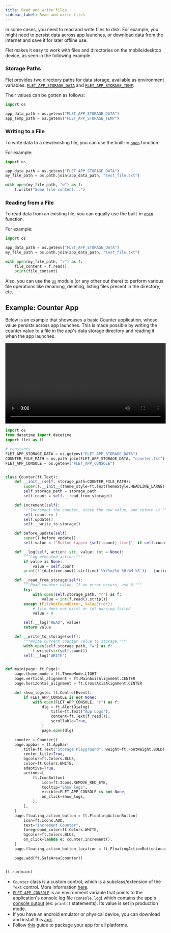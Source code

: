 ```yaml
---
title: Read and write files
sidebar_label: Read and write files
---
```


In some cases, you need to read and write files to disk. 
For example, you might need to persist data across app launches, or download data from the internet and save it for later offline use.

Flet makes it easy to work with files and directories on the mobile/desktop device, as seen in the following example.

### Storage Paths

Flet provides two directory paths for data storage, available as environment variables: [`FLET_APP_STORAGE_DATA`](/docs/reference/environment-variables/#flet_app_storage_data) and [`FLET_APP_STORAGE_TEMP`](/docs/reference/environment-variables/#flet_app_storage_temp).

Their values can be gotten as follows:

```python
import os

app_data_path = os.getenv("FLET_APP_STORAGE_DATA")
app_temp_path = os.getenv("FLET_APP_STORAGE_TEMP")
```

### Writing to a File

To write data to a new/existing file, you can use the built-in [`open`](https://docs.python.org/3/library/functions.html#open) function. 

For example: 

```python
import os

app_data_path = os.getenv("FLET_APP_STORAGE_DATA")
my_file_path = os.path.join(app_data_path, "test_file.txt")

with open(my_file_path, "w") as f:
    f.write("Some file content...")
```

### Reading from a File

To read data from an existing file, you can equally use the built-in [`open`](https://docs.python.org/3/library/functions.html#open) function.

For example:

```python
import os

app_data_path = os.getenv("FLET_APP_STORAGE_DATA")
my_file_path = os.path.join(app_data_path, "test_file.txt")

with open(my_file_path, "r") as f:
    file_content = f.read()
    print(file_content)
```

Also, you can use the [`os`](https://docs.python.org/3/library/os.html) module (or any other out there) to perform various file operations like renaming, deleting, listing files present in the directory, etc.

## Example: Counter App

Below is an example that showcases a basic Counter application, whose value persists across app launches. 
This is made possible by writing the counter value to a file in the app's data storage directory and reading it when the app launches.

<video controls width="100%">
  <source src="https://github.com/ndonkoHenri/flet-storage-cookbook/raw/refs/heads/main/video-demo.mp4" type="video/mp4"/>
</video>

```python
import os
from datetime import datetime
import flet as ft

# constants
FLET_APP_STORAGE_DATA = os.getenv("FLET_APP_STORAGE_DATA")
COUNTER_FILE_PATH = os.path.join(FLET_APP_STORAGE_DATA, "counter.txt")
FLET_APP_CONSOLE = os.getenv("FLET_APP_CONSOLE")


class Counter(ft.Text):
    def __init__(self, storage_path=COUNTER_FILE_PATH):
        super().__init__(theme_style=ft.TextThemeStyle.HEADLINE_LARGE)
        self.storage_path = storage_path
        self.count = self.__read_from_storage()

    def increment(self):
        """Increment the counter, store the new value, and return it."""
        self.count += 1
        self.update()
        self.__write_to_storage()

    def before_update(self):
        super().before_update()
        self.value = f"Button tapped {self.count} time{'' if self.count == 1 else 's'}"

    def __log(self, action: str, value: int = None):
        """Log executed action."""
        if value is None:
            value = self.count
        print(f"{datetime.now().strftime('%Y/%m/%d %H:%M:%S')} - {action} = {value}")

    def __read_from_storage(self):
        """Read counter value. If an error occurs, use 0."""
        try:
            with open(self.storage_path, "r") as f:
                value = int(f.read().strip())
        except (FileNotFoundError, ValueError): 
            # file does not exist or int parsing failed
            value = 0

        self.__log("READ", value)
        return value

    def __write_to_storage(self):
        """Write current counter value to storage."""
        with open(self.storage_path, "w") as f:
            f.write(str(self.count))
        self.__log("WRITE")


def main(page: ft.Page):
    page.theme_mode = ft.ThemeMode.LIGHT
    page.vertical_alignment = ft.MainAxisAlignment.CENTER
    page.horizontal_alignment = ft.CrossAxisAlignment.CENTER

    def show_logs(e: ft.ControlEvent):
        if FLET_APP_CONSOLE is not None:
            with open(FLET_APP_CONSOLE, "r") as f:
                dlg = ft.AlertDialog(
                    title=ft.Text("App Logs"),
                    content=ft.Text(f.read()),
                    scrollable=True,
                )
                page.open(dlg)

    counter = Counter()
    page.appbar = ft.AppBar(
        title=ft.Text("Storage Playground", weight=ft.FontWeight.BOLD),
        center_title=True,
        bgcolor=ft.Colors.BLUE,
        color=ft.Colors.WHITE,
        adaptive=True,
        actions=[
            ft.IconButton(
                icon=ft.Icons.REMOVE_RED_EYE,
                tooltip="Show logs",
                visible=FLET_APP_CONSOLE is not None,
                on_click=show_logs,
            ),
        ],
    )
    page.floating_action_button = ft.FloatingActionButton(
        icon=ft.Icons.ADD,
        text="Increment Counter",
        foreground_color=ft.Colors.WHITE,
        bgcolor=ft.Colors.BLUE,
        on_click=lambda e: counter.increment(),
    )
    page.floating_action_button_location = ft.FloatingActionButtonLocation.CENTER_FLOAT

    page.add(ft.SafeArea(counter))


ft.run(main)
```

- `Counter` class is a custom control, which is a subclass/extension of the `Text` control. More information [here](/docs/getting-started/custom-controls).
- [`FLET_APP_CONSOLE`](/docs/reference/environment-variables/#flet_app_console) is an environment variable that points to the application's console log file (`console.log`) which contains the app's [console output](https://flet.dev/docs/publish#console-output) (ex: `print()` statements). Its value is set in production mode.
- If you have an android emulator or physical device, you can download and install this [apk](https://github.com/ndonkoHenri/flet-storage-cookbook/releases). 
- Follow [this](/docs/publish) guide to package your app for all platforms.


